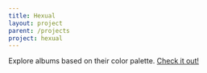 ```yaml
---
title: Hexual
layout: project
parent: /projects
project: hexual
---
```


Explore albums based on their color palette. [Check it out!](http://www.hexual.ca/)
